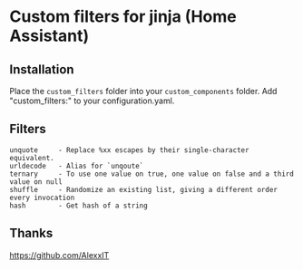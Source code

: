 # Custom filters for jinja (Home Assistant)

## Installation
Place the `custom_filters` folder into your `custom_components` folder.
Add "custom_filters:" to your configuration.yaml.

## Filters
<p>

```
unquote     - Replace %xx escapes by their single-character equivalent.
urldecode   - Alias for `unqoute`
ternary     - To use one value on true, one value on false and a third value on null
shuffle     - Randomize an existing list, giving a different order every invocation
hash        - Get hash of a string
```

</p>

## Thanks
https://github.com/AlexxIT
